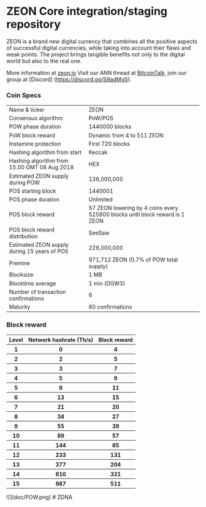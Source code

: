 ZEON Core integration/staging repository
=====================================

ZEON is a brand new digital currency that combines all the positive aspects of successful digital currencies, while taking into account their flaws and weak points.
The project brings tangible benefits not only to the digital world but also to the real one.


More information at [zeon.io](http://www.zeon.io) Visit our ANN thread at [BitcoinTalk](https://bitcointalk.org/index.php?topic=4517612.0), join our group at [Discord] (https://discord.gg/S9adMgS).

### Coin Specs

<table>
<tr><td>Name & ticker</td><td>ZEON</td></tr>
<tr><td>Consensus algorithm</td><td>PoW/POS</td></tr>
<tr><td>POW phase duration</td><td>1440000 blocks</td></tr>
<tr><td>PoW block reward</td><td>Dynamic from 4 to 511 ZEON</td></tr>
<tr><td>Instamine protection</td><td>First 720 blocks</td></tr>
<tr><td>Hashing algorithm from start</td><td>Keccak</td></tr>
<tr><td>Hashing algorithm from 15.00 GMT 08 Aug 2018 </td><td>HEX</td></tr>
<tr><td>Estimated ZEON supply during POW</td><td>138,000,000</td></tr>
<tr><td>POS starting block</td><td>1440001</td></tr>
<tr><td>POS phase duration</td><td>Unlimited</td></tr>
<tr><td>POS block reward</td><td>57 ZEON lowering by 4 coins every 525600 blocks until block reward is 1 ZEON</td></tr>
<tr><td>POS block reward distribution</td><td>SeeSaw</td></tr>
<tr><td>Estimated ZEON supply during 15 years of POS</td><td>228,000,000</td></tr>
<tr><td>Premine</td><td>971,712 ZEON (0.7% of POW total supply)</td></tr>
<tr><td>Blocksize</td><td>1 MB</td></tr>
<tr><td>Blocktime average</td><td>1 min (DGW3)</td></tr>
<tr><td>Number of transaction confirmations</td><td>6</td></tr>
<tr><td>Maturity</td><td>60 confirmations</td></tr>
</table>


### Block reward

<table>
<tr><th>Level</th><th>Network hashrate (Th/s)</th><th>Block reward</th></tr>
<tr><th>1</th><th>0</th><th>4</th></tr>
<tr><th>2</th><th>2</th><th>5</th></tr>
<tr><th>3</th><th>3</th><th>7</th></tr>
<tr><th>4</th><th>5</th><th>9</th></tr>
<tr><th>5</th><th>8</th><th>11</th></tr>
<tr><th>6</th><th>13</th><th>15</th></tr>
<tr><th>7</th><th>21</th><th>20</th></tr>
<tr><th>8</th><th>34</th><th>27</th></tr>
<tr><th>9</th><th>55</th><th>39</th></tr>
<tr><th>10</th><th>89</th><th>57</th></tr>
<tr><th>11</th><th>144</th><th>85</th></tr>
<tr><th>12</th><th>233</th><th>131</th></tr>
<tr><th>13</th><th>377</th><th>204</th></tr>
<tr><th>14</th><th>610</th><th>321</th></tr>
<tr><th>15</th><th>987</th><th>511</th></tr>
</table>
![](doc/POW.png)
# ZDNA

